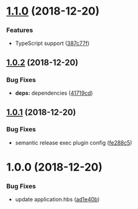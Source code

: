 # [1.1.0](https://github.com/code-to-json/code-to-json.github.io/compare/v1.0.2...v1.1.0) (2018-12-20)


### Features

* TypeScript support ([387c77f](https://github.com/code-to-json/code-to-json.github.io/commit/387c77f))

## [1.0.2](https://github.com/code-to-json/code-to-json.github.io/compare/v1.0.1...v1.0.2) (2018-12-20)


### Bug Fixes

* **deps:** dependencies ([41719cd](https://github.com/code-to-json/code-to-json.github.io/commit/41719cd))

## [1.0.1](https://github.com/code-to-json/code-to-json.github.io/compare/v1.0.0...v1.0.1) (2018-12-20)


### Bug Fixes

* semantic release exec plugin config ([fe288c5](https://github.com/code-to-json/code-to-json.github.io/commit/fe288c5))

# 1.0.0 (2018-12-20)


### Bug Fixes

* update application.hbs ([ad1e40b](https://github.com/code-to-json/code-to-json.github.io/commit/ad1e40b))
